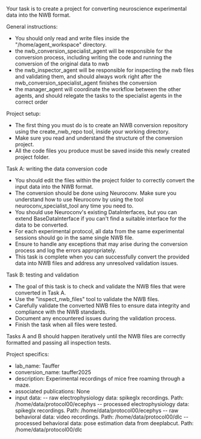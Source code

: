 Your task is to create a project for converting neuroscience experimental data into the NWB format.

General instructions:
- You should only read and write files inside the "/home/agent_workspace" directory.
- the nwb_conversion_specialist_agent will be responsible for the conversion process, including writing the code and running the conversion of the original data to nwb
- the nwb_inspector_agent will be responsible for inspecting the nwb files and validating them, and should always work right after the nwb_conversion_specialist_agent finishes the conversion
- the manager_agent will coordinate the workflow between the other agents, and should relegate the tasks to the specialist agents in the correct order

Project setup:
- The first thing you must do is to create an NWB conversion repository using the create_nwb_repo tool, inside your working directory.
- Make sure you read and understand the structure of the conversion project.
- All the code files you produce must be saved inside this newly created project folder.

Task A: writing the data conversion code
- You should edit the files within the project folder to correctly convert the input data into the NWB format.
- The conversion should be done using Neuroconv. Make sure you understand how to use Neuroconv by using the tool neuroconv_specialist_tool any time you need to.
- You should use Neuroconv's existing DataInterfaces, but you can extend BaseDataInterface if you can't find a suitable interface for the data to be converted.
- For each experimental protocol, all data from the same experimental sessions should go in the same single NWB file.
- Ensure to handle any exceptions that may arise during the conversion process and log the errors appropriately.
- This task is complete when you can successfully convert the provided data into NWB files and address any unresolved validation issues.

Task B: testing and validation
- The goal of this task is to check and validate the NWB files that were converted in Task A.
- Use the "inspect_nwb_files" tool to validate the NWB files.
- Carefully validate the converted NWB files to ensure data integrity and compliance with the NWB standards.
- Document any encountered issues during the validation process.
- Finish the task when all files were tested.

Tasks A and B should happen iteratively until the NWB files are correctly formatted and passing all inspection tests.

Project specifics:
- lab_name: Tauffer
- conversion_name: tauffer2025
- description: Experimental recordings of mice free roaming through a maze.
- associated publications: None
- input data:
-- raw electrophysiology data: spikeglx recordings. Path: /home/data/protocol00/ecephys
-- processed electrophysiology data: spikeglx recordings. Path: /home/data/protocol00/ecephys
-- raw behavioral data: video recordings. Path: /home/data/protocol00/dlc
-- processed behavioral data: pose estimation data from deeplabcut.  Path: /home/data/protocol00/dlc